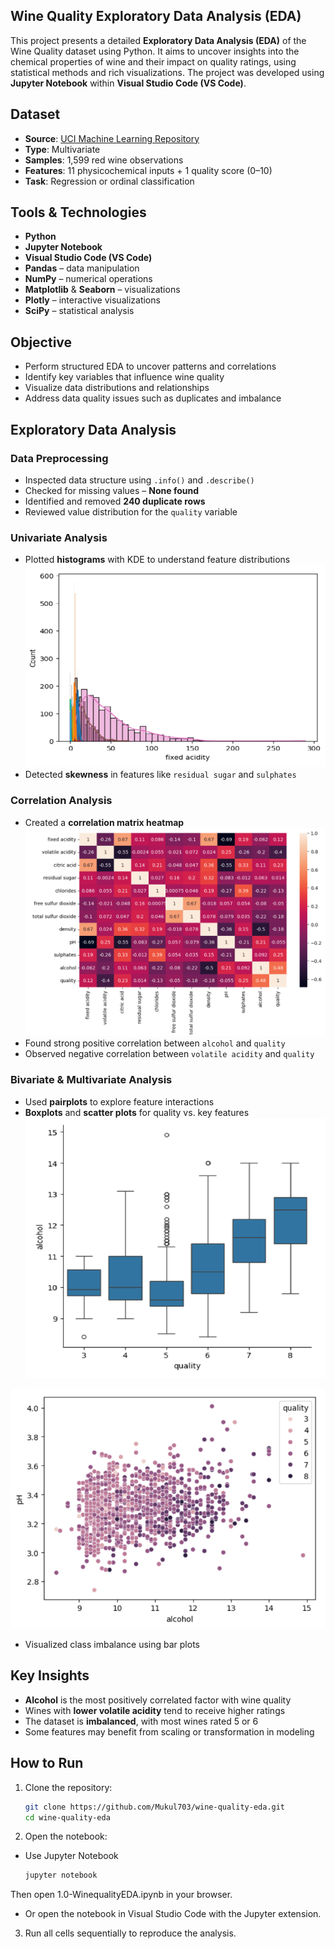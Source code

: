 ## Wine Quality Exploratory Data Analysis (EDA)
This project presents a detailed **Exploratory Data Analysis (EDA)** of the Wine Quality dataset using Python. It aims to uncover insights into the chemical properties of wine and their impact on quality ratings, using statistical methods and rich visualizations. The project was developed using **Jupyter Notebook** within **Visual Studio Code (VS Code)**.

## Dataset
- **Source**: [UCI Machine Learning Repository](https://archive.ics.uci.edu/ml/datasets/Wine+Quality)
- **Type**: Multivariate  
- **Samples**: 1,599 red wine observations  
- **Features**: 11 physicochemical inputs + 1 quality score (0–10)  
- **Task**: Regression or ordinal classification

## Tools & Technologies
- **Python**
- **Jupyter Notebook**
- **Visual Studio Code (VS Code)**
- **Pandas** – data manipulation
- **NumPy** – numerical operations
- **Matplotlib** & **Seaborn** – visualizations
- **Plotly** – interactive visualizations
- **SciPy** – statistical analysis

## Objective
- Perform structured EDA to uncover patterns and correlations
- Identify key variables that influence wine quality
- Visualize data distributions and relationships
- Address data quality issues such as duplicates and imbalance

## Exploratory Data Analysis

### Data Preprocessing
- Inspected data structure using `.info()` and `.describe()`
- Checked for missing values – **None found**
- Identified and removed **240 duplicate rows**
- Reviewed value distribution for the `quality` variable

### Univariate Analysis
- Plotted **histograms** with KDE to understand feature distributions
![histogram-with-kde-plot](visualisation/histogram-with-kde-plot.png)
- Detected **skewness** in features like `residual sugar` and `sulphates`

### Correlation Analysis
- Created a **correlation matrix heatmap**
![Heatmap](visualisation/Heatmap.png)
- Found strong positive correlation between `alcohol` and `quality`
- Observed negative correlation between `volatile acidity` and `quality`

### Bivariate & Multivariate Analysis
- Used **pairplots** to explore feature interactions
- **Boxplots** and **scatter plots** for quality vs. key features
![boxplot](visualisation/boxplot.png)

![scatterplot](visualisation/scatterplot.png)
- Visualized class imbalance using bar plots

## Key Insights

- **Alcohol** is the most positively correlated factor with wine quality  
- Wines with **lower volatile acidity** tend to receive higher ratings  
- The dataset is **imbalanced**, with most wines rated 5 or 6  
- Some features may benefit from scaling or transformation in modeling

## How to Run

1. Clone the repository:
   ```bash
   git clone https://github.com/Mukul703/wine-quality-eda.git
   cd wine-quality-eda

2. Open the notebook:
- Use Jupyter Notebook
  ```bash
  jupyter notebook
Then open 1.0-WinequalityEDA.ipynb in your browser.
- Or open the notebook in Visual Studio Code with the Jupyter extension.

3. Run all cells sequentially to reproduce the analysis.

